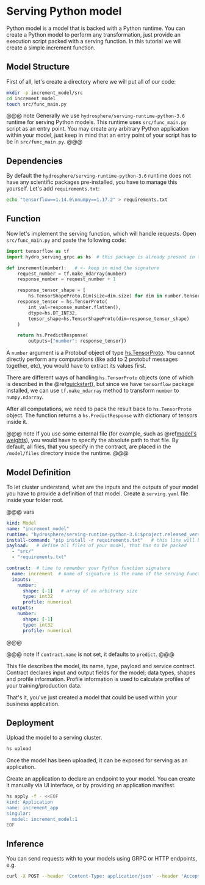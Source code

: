 # Serving Python model

Python model is a model that is backed with a Python runtime. You can 
create a Python model to perform any transformation, just provide an 
execution script packed with a serving function. In this tutorial we 
will create a simple increment function. 


## Model Structure

First of all, let's create a directory where we will put all of our code:

```sh
mkdir -p increment_model/src
cd increment_model
touch src/func_main.py
``` 

@@@ note
Generally we use `hydrosphere/serving-runtime-python-3.6` runtime for 
serving Python models. This runtime uses `src/func_main.py` script as 
an entry point. You may create any arbitrary Python application within 
your model, just keep in mind that an entry point of your script has to 
be in `src/func_main.py`.
@@@

## Dependencies

By default the `hydrosphere/serving-runtime-python-3.6` runtime does 
not have any scientific packages pre-installed, you have to manage this 
yourself. Let's add `requirements.txt`: 

```sh 
echo "tensorflow==1.14.0\nnumpy==1.17.2" > requirements.txt
```

## Function

Now let's implement the serving function, which will handle requests. 
Open `src/func_main.py` and paste the following code: 

```python
import tensorflow as tf
import hydro_serving_grpc as hs  # this package is already present in the runtime

def increment(number):   # <- keep in mind the signature
    request_number = tf.make_ndarray(number)
    response_number = request_number + 1

    response_tensor_shape = [
        hs.TensorShapeProto.Dim(size=dim.size) for dim in number.tensor_shape.dim]
    response_tensor = hs.TensorProto(
        int_val=response_number.flatten(), 
        dtype=hs.DT_INT32,
        tensor_shape=hs.TensorShapeProto(dim=response_tensor_shape)
    )

    return hs.PredictResponse(
        outputs={"number": response_tensor})
```

A `number` argument is a Protobuf object of type [hs.TensorProto](https://github.com/Hydrospheredata/hydro-serving-protos/blob/master/src/hydro_serving_grpc/tf/tensor.proto).
You cannot directly perform any computations (like add to 2 protobuf 
messages together, etc), you would have to extract its values first. 

There are different ways of handling `hs.TensorProto` objects (one of 
which is described in the @ref[quickstart](quickstart.md#model-preparation)), 
but since we have `tensorflow` package installed, we can use `tf.make_ndarray` 
method to transform `number` to `numpy.ndarray`.

After all computations, we need to pack the result back to `hs.TensorProto` 
object. The function returns a `hs.PredictResponse` with dictionary of tensors 
inside it.

@@@ note
If you use some external file (for example, such as 
@ref[model's weights](quickstart.md#model-preparation)), you would have to 
specify the absolute path to that file. By default, all files, that you specify 
in the contract, are placed in the `/model/files` directory inside the runtime. 
@@@

## Model Definition

To let cluster understand, what are the inputs and the outputs of your model 
you have to provide a definition of that model. Create a `serving.yaml` file 
inside your folder root.

@@@ vars
```yaml
kind: Model
name: "increment_model"
runtime: "hydrosphere/serving-runtime-python-3.6:$project.released_version$"
install-command: "pip install -r requirements.txt"   # this line will be executed during model build
payload:   # define all files of your model, that has to be packed
  - "src/"
  - "requirements.txt"

contract:  # time to remember your Python function signature
  name: increment  # name of signature is the name of the serving function
  inputs:
    number:
      shape: [-1]   # array of an arbitrary size
      type: int32
      profile: numerical
  outputs:
    number:
      shape: [-1]
      type: int32
      profile: numerical
```
@@@

@@@ note
If `contract.name` is not set, it defaults to `predict`.
@@@

This file describes the model, its name, type, payload and service contract. 
Contract declares input and output fields for the model; data types, shapes 
and profile information. Profile information is used to calculate profiles 
of your training/production data.

That's it, you've just created a model that could be used within your 
business application. 

## Deployment

Upload the model to a serving cluster.

```sh
hs upload
```

Once the model has been uploaded, it can be exposed for serving as an 
application. 

Create an application to declare an endpoint to your model. You can create 
it manually via UI interface, or by providing an application manifest. 

```sh
hs apply -f - <<EOF
kind: Application
name: increment_app
singular:
  model: increment_model:1
EOF
```

## Inference 

You can send requests with to your models using GRPC or HTTP endpoints, e.g.

```sh 
curl -X POST --header 'Content-Type: application/json' --header 'Accept: application/json' -d '{ "number": [1] }' 'http://<host>/gateway/application/increment_app'
```
